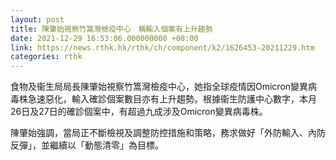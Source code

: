 ```yaml
---
layout: post
title: 陳肇始視察竹篙灣檢疫中心　稱輸入個案有上升趨勢
date: 2021-12-29 16:53:06.000000000 +08:00
link: https://news.rthk.hk/rthk/ch/component/k2/1626453-20211229.htm
categories: rthk
---
```


​食物及衞生局局長陳肇始視察竹篙灣檢疫中心，她指全球疫情因Omicron變異病毒株急速惡化，輸入確診個案數目亦有上升趨勢。根據衞生防護中心數字，本月26日及27日的確診個案中，有超過九成涉及Omicron變異病毒株。

陳肇始強調，當局正不斷檢視及調整防控措施和策略，務求做好「外防輸入、內防反彈」，並繼續以「動態清零」為目標。
